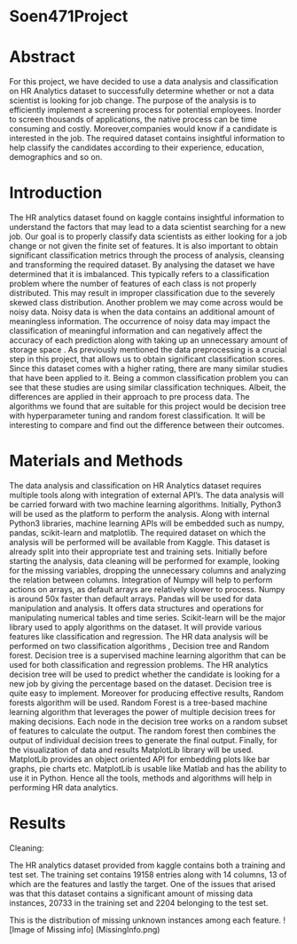 # Soen471Project

# Abstract

For this project, we have decided to use a data analysis and classification on HR Analytics dataset to successfully determine whether or not a data scientist is looking for job change. The purpose of the analysis is to efficiently implement a screening process for potential employees. Inorder to screen thousands of applications, the native process can be time consuming and costly. Moreover,companies would know if a candidate is interested in the job. The required dataset contains insightful information to help classify the candidates according to their experience, education, demographics and so on.

# Introduction

The HR analytics dataset found on kaggle contains insightful information to understand the factors that may lead to a data scientist searching for a new job. Our goal is to properly classify data scientists as either looking for a job change or not given the finite set of features. It is also important to obtain significant classification metrics through the process of analysis, cleansing and transforming the required dataset. By analysing the dataset we have determined that it is imbalanced. This typically refers to a classification problem where the number of features of each class is not properly distributed. This may result in improper classification due to the severely skewed class distribution. Another problem we may come across would be noisy data. Noisy data is when the data contains an additional amount of meaningless information. The occurrence of noisy data may impact the classification of meaningful information and can negatively affect the accuracy of each prediction along with taking up an unnecessary amount of storage space . As previously mentioned the data preprocessing is a crucial step in this project, that allows us to obtain significant classification scores. Since this dataset comes with a higher rating, there are many similar studies that have been applied to it. Being a common classification problem you can see that these studies are using similar classification techniques. Albeit, the differences are applied in their approach to pre process data. The algorithms we found that are suitable for this project would be decision tree with hyperparameter tuning and random forest classification. It will be interesting to compare and find out the difference between their outcomes.

# Materials and Methods

The data analysis and classification on HR Analytics dataset requires multiple tools along with integration of external API’s. The data analysis will be carried forward with two machine learning algorithms. Initially, Python3 will be used as the platform to  perform the analysis. Along with internal Python3 libraries, machine learning APIs will be embedded such as numpy, pandas, scikit-learn and matplotlib. The required dataset on which the analysis will be performed will be available from Kaggle. This dataset is already split into their appropriate test and training sets. Initially before starting the analysis, data cleaning will be performed for example, looking for the missing variables, dropping the unnecessary columns and analyzing the relation between columns. Integration of Numpy will help to perform actions on arrays, as default arrays are relatively slower to process. Numpy is around 50x faster than default arrays. Pandas will be used for data manipulation and analysis. It offers data structures and operations for manipulating numerical tables and time series. Scikit-learn will be the major library used to apply algorithms on the dataset. It will provide various features like classification and regression. The HR data analysis will be performed on two classification algorithms , Decision tree and Random forest. Decision tree is a supervised machine learning algorithm that can be used for both classification and regression problems. The HR analytics decision tree will be used to predict whether the candidate is looking for a new job by giving the percentage based on the dataset. Decision tree is quite easy to implement. Moreover for producing effective results, Random forests algorithm will be used. Random Forest is a tree-based machine learning algorithm that leverages the power of multiple decision trees for making decisions. Each node in the decision tree works on a random subset of features to calculate the output. The random forest then combines the output of individual decision trees to generate the final output. Finally, for the visualization of data and results MatplotLib library will be used. MatplotLib provides an object oriented API for embedding plots like bar graphs, pie charts etc. MatplotLib is usable like Matlab and has the ability to use it in Python. Hence all the tools, methods and algorithms will help in performing HR data analytics.

# Results

Cleaning:
	
The HR analytics dataset provided from kaggle contains both a training and test set. The training set contains 19158 entries along with 14 columns, 13 of which are the features and lastly the target. One of the issues that arised was that this dataset contains a significant amount of missing data instances, 20733 in the training set and 2204 belonging to the test set. 

This is the distribution of missing unknown instances among each feature.
![Image of Missing info]
(MissingInfo.png)


